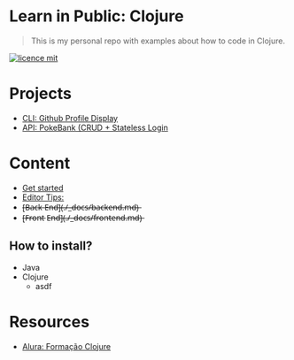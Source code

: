 # Learn in Public: Clojure

> This is my personal repo with examples about how to code in Clojure.

[![licence mit](https://img.shields.io/badge/licence-MIT-blue.svg)](https://github.com/afonsopacifer/open-source-boilerplate/blob/master/LICENSE.md)

# Projects
- [CLI: Github Profile Display](./projects/github-profile-display)
- [API: PokeBank (CRUD + Stateless Login](./projects/github-profile-display)

# Content
- [Get started](./_docs/get-started.md)
- [Editor Tips: ](./_docs/backend.md)
- [̶B̶a̶c̶k̶ E̶n̶d̶]̶(̶.̶/̶_̶d̶o̶c̶s̶/̶b̶a̶c̶k̶e̶n̶d̶.̶m̶d̶)̶
- [̶F̶r̶o̶n̶t̶ E̶n̶d̶]̶(̶.̶/̶_̶d̶o̶c̶s̶/̶f̶r̶o̶n̶t̶e̶n̶d̶.̶m̶d̶)̶

## How to install?
- Java
- Clojure
    - asdf

# Resources
- [Alura: Formação Clojure](https://www.alura.com.br/formacao-clojure)